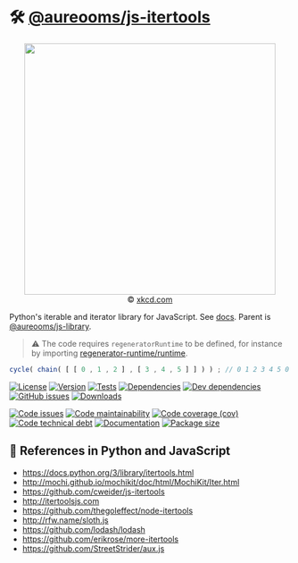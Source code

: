 # :hammer_and_wrench: [@aureooms/js-itertools](https://make-github-pseudonymous-again.github.io/js-itertools)

<p align="center">
<a href="https://xkcd.com/353">
<img src="https://imgs.xkcd.com/comics/python.png" width="450">
</a><br/>
© <a href="https://xkcd.com">xkcd.com</a>
</p>

Python's iterable and iterator library for JavaScript.
See [docs](https://make-github-pseudonymous-again.github.io/js-itertools).
Parent is [@aureooms/js-library](https://github.com/aureooms/js-library).

> :warning: The code requires `regeneratorRuntime` to be defined, for instance by importing
> [regenerator-runtime/runtime](https://www.npmjs.com/package/regenerator-runtime).

```js
cycle( chain( [ [ 0 , 1 , 2 ] , [ 3 , 4 , 5 ] ] ) ) ; // 0 1 2 3 4 5 0 1 ...
```

[![License](https://img.shields.io/github/license/aureooms/js-itertools.svg)](https://raw.githubusercontent.com/aureooms/js-itertools/main/LICENSE)
[![Version](https://img.shields.io/npm/v/@aureooms/js-itertools.svg)](https://www.npmjs.org/package/@aureooms/js-itertools)
[![Tests](https://img.shields.io/github/workflow/status/aureooms/js-itertools/ci:test?event=push&label=tests)](https://github.com/aureooms/js-itertools/actions/workflows/ci:test.yml?query=branch:main)
[![Dependencies](https://img.shields.io/david/aureooms/js-itertools.svg)](https://david-dm.org/aureooms/js-itertools)
[![Dev dependencies](https://img.shields.io/david/dev/aureooms/js-itertools.svg)](https://david-dm.org/aureooms/js-itertools?type=dev)
[![GitHub issues](https://img.shields.io/github/issues/aureooms/js-itertools.svg)](https://github.com/aureooms/js-itertools/issues)
[![Downloads](https://img.shields.io/npm/dm/@aureooms/js-itertools.svg)](https://www.npmjs.org/package/@aureooms/js-itertools)

[![Code issues](https://img.shields.io/codeclimate/issues/aureooms/js-itertools.svg)](https://codeclimate.com/github/aureooms/js-itertools/issues)
[![Code maintainability](https://img.shields.io/codeclimate/maintainability/aureooms/js-itertools.svg)](https://codeclimate.com/github/aureooms/js-itertools/trends/churn)
[![Code coverage (cov)](https://img.shields.io/codecov/c/gh/aureooms/js-itertools/main.svg)](https://codecov.io/gh/aureooms/js-itertools)
[![Code technical debt](https://img.shields.io/codeclimate/tech-debt/aureooms/js-itertools.svg)](https://codeclimate.com/github/aureooms/js-itertools/trends/technical_debt)
[![Documentation](https://make-github-pseudonymous-again.github.io/js-itertools/badge.svg)](https://make-github-pseudonymous-again.github.io/js-itertools/source.html)
[![Package size](https://img.shields.io/bundlephobia/minzip/@aureooms/js-itertools)](https://bundlephobia.com/result?p=@aureooms/js-itertools)

## :link: References in Python and JavaScript

  - https://docs.python.org/3/library/itertools.html
  - http://mochi.github.io/mochikit/doc/html/MochiKit/Iter.html
  - https://github.com/cweider/js-itertools
  - http://itertoolsjs.com
  - https://github.com/thegoleffect/node-itertools
  - http://rfw.name/sloth.js
  - https://github.com/lodash/lodash
  - https://github.com/erikrose/more-itertools
  - https://github.com/StreetStrider/aux.js
